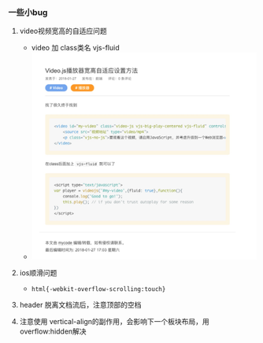 ### 一些小bug
1. video视频宽高的自适应问题
    - video 加 class类名 vjs-fluid
    - ![video](media/video.jpeg)

2. ios顺滑问题
    - `html{-webkit-overflow-scrolling:touch}`
3. header 脱离文档流后，注意顶部的空档

4. 注意使用 vertical-align的副作用，会影响下一个板块布局，用overflow:hidden解决


